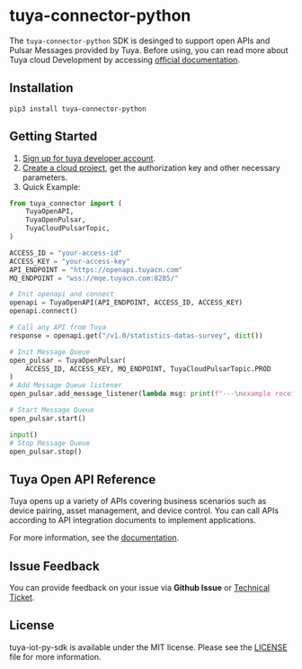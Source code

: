 # tuya-connector-python

The `tuya-connector-python` SDK is desinged to support open APIs and Pulsar Messages provided by Tuya. Before using, you can read more about Tuya cloud Development by accessing [official documentation](https://developer.tuya.com/en/docs/iot/quick-start1?id=K95ztz9u9t89n).

## Installation

  `pip3 install tuya-connector-python`

## Getting Started

1. [Sign up for tuya developer account](https://auth.tuya.com/register?from=https%3A%2F%2Fiot.tuya.com%2F).
2. [Create a cloud project](https://iot.tuya.com/cloud/), get the authorization key and other necessary parameters.
3. Quick Example:


``` python
from tuya_connector import (
    TuyaOpenAPI,
    TuyaOpenPulsar,
    TuyaCloudPulsarTopic,
)

ACCESS_ID = "your-access-id"
ACCESS_KEY = "your-access-key"
API_ENDPOINT = "https://openapi.tuyacn.com"
MQ_ENDPOINT = "wss://mqe.tuyacn.com:8285/"

# Init openapi and connect
openapi = TuyaOpenAPI(API_ENDPOINT, ACCESS_ID, ACCESS_KEY)
openapi.connect()

# Call any API from Tuya
response = openapi.get("/v1.0/statistics-datas-survey", dict())

# Init Message Queue
open_pulsar = TuyaOpenPulsar(
    ACCESS_ID, ACCESS_KEY, MQ_ENDPOINT, TuyaCloudPulsarTopic.PROD
)
# Add Message Queue listener
open_pulsar.add_message_listener(lambda msg: print(f"---\nexample receive: {msg}"))

# Start Message Queue
open_pulsar.start()

input()
# Stop Message Queue
open_pulsar.stop()

```

## Tuya Open API Reference

Tuya opens up a variety of APIs covering business scenarios such as device pairing, asset management, and device control. You can call APIs according to API integration documents to implement applications.

For more information, see the [documentation](https://developer.tuya.com/en/docs/cloud/?_source=github).
<!-- [Documentation > Cloud Development > API Reference](https://developer.tuya.com/docs/iot/open-api/api-reference/api-reference) -->


## Issue Feedback

You can provide feedback on your issue via **Github Issue** or [Technical Ticket](https://service.console.tuya.com/).

## License

tuya-iot-py-sdk is available under the MIT license. Please see the [LICENSE](./LICENSE) file for more information.
